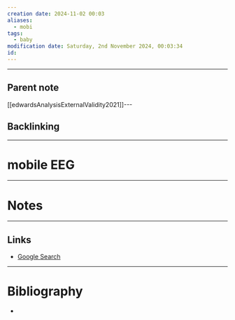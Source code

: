 ```yaml
---
creation date: 2024-11-02 00:03
aliases:
  - mobi
tags:
  - baby
modification date: Saturday, 2nd November 2024, 00:03:34
id:
---
```

---

## Parent note
[[edwardsAnalysisExternalValidity2021]]---
## Backlinking


---
# mobile EEG


---
# Notes


---
## Links
- [Google Search](https://www.google.com/search?q=mobile+EEG)

---
# Bibliography
+ 